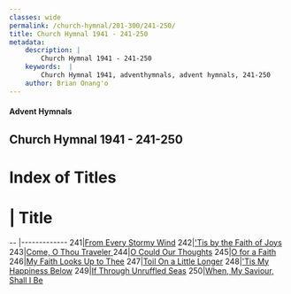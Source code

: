 ```yaml
---
classes: wide
permalink: /church-hymnal/201-300/241-250/
title: Church Hymnal 1941 - 241-250
metadata:
    description: |
        Church Hymnal 1941 - 241-250
    keywords:  |
        Church Hymnal 1941, adventhymnals, advent hymnals, 241-250
    author: Brian Onang'o
---
```


#### Advent Hymnals
## Church Hymnal 1941 - 241-250

# Index of Titles
# | Title                        
-- |-------------
241|[From Every Stormy Wind](/church-hymnal/201-300/241-250/From-Every-Stormy-Wind)
242|['Tis by the Faith of Joys](/church-hymnal/201-300/241-250/'Tis-by-the-Faith-of-Joys)
243|[Come, O Thou Traveler ](/church-hymnal/201-300/241-250/Come,-O-Thou-Traveler-)
244|[O Could Our Thoughts](/church-hymnal/201-300/241-250/O-Could-Our-Thoughts)
245|[O for a Faith](/church-hymnal/201-300/241-250/O-for-a-Faith)
246|[My Faith Looks Up to Thee](/church-hymnal/201-300/241-250/My-Faith-Looks-Up-to-Thee)
247|[Toil On a Little Longer](/church-hymnal/201-300/241-250/Toil-On-a-Little-Longer)
248|['Tis My Happiness Below](/church-hymnal/201-300/241-250/'Tis-My-Happiness-Below)
249|[If Through Unruffled Seas](/church-hymnal/201-300/241-250/If-Through-Unruffled-Seas)
250|[When, My Saviour, Shall I Be](/church-hymnal/201-300/241-250/When,-My-Saviour,-Shall-I-Be)